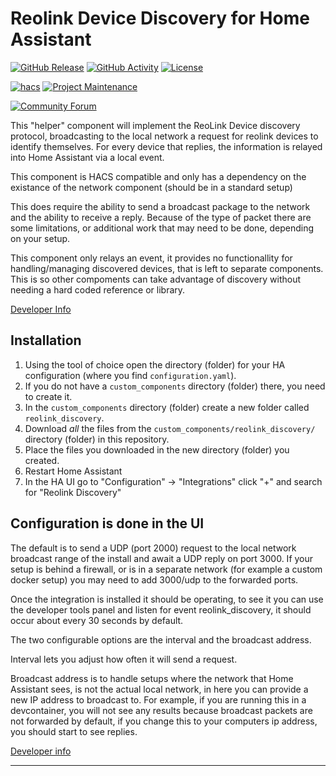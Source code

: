 # Reolink Device Discovery for Home Assistant

[![GitHub Release][releases-shield]][releases]
[![GitHub Activity][commits-shield]][commits]
[![License][license-shield]][license]

[![hacs][hacsbadge]][hacs]
[![Project Maintenance][maintenance-shield]][user_profile]


[![Community Forum][forum-shield]][forum]

This "helper" component will implement the ReoLink Device discovery protocol, broadcasting to the local network a request for
reolink devices to identify themselves. For every device that replies, the information is relayed into Home Assistant via a local event.

This component is HACS compatible and only has a dependency on the existance of the network component (should be in a standard setup)

This does require the ability to send a broadcast package to the network and the ability to receive a reply. Because of the type of packet there are some limitations, or additional work that may need to be done, depending on your setup.

This component only relays an event, it provides no functionallity for handling/managing discovered devices, that is left to separate components. This is so other compoments can take advantage of discovery without needing a hard coded reference or library.

[Developer Info](./developer.md)

## Installation

1. Using the tool of choice open the directory (folder) for your HA configuration (where you find `configuration.yaml`).
2. If you do not have a `custom_components` directory (folder) there, you need to create it.
3. In the `custom_components` directory (folder) create a new folder called `reolink_discovery`.
4. Download _all_ the files from the `custom_components/reolink_discovery/` directory (folder) in this repository.
5. Place the files you downloaded in the new directory (folder) you created.
6. Restart Home Assistant
7. In the HA UI go to "Configuration" -> "Integrations" click "+" and search for "Reolink Discovery"

## Configuration is done in the UI

The default is to send a UDP (port 2000) request to the local network broadcast range of the install and await a UDP reply on port 3000. If your setup is behind a firewall, or is in a separate network (for example a custom docker setup) you may need to add 3000/udp to the forwarded ports.

Once the integration is installed it should be operating, to see it you can use the developer tools panel and listen for event reolink_discovery, it should occur about every 30 seconds by default.

The two configurable options are the interval and the broadcast address.

Interval lets you adjust how often it will send a request.

Broadcast address is to handle setups where the network that Home Assistant sees, is not the actual local network, in here you can provide a new IP address to broadcast to. For example, if you are running this in a devcontainer, you will not see any results because broadcast packets are not forwarded by default, if you change this to your computers ip address, you should start to see replies.

[Developer info](./developer.md)

<!---->

***

[reolink_discovery]: https://github.com/xannor/ha_reolink_discovery
[commits-shield]: https://img.shields.io/github/commit-activity/y/xannor/ha_reolink_discovery.svg?style=for-the-badge
[commits]: https://github.com/xannor/ha_reolink_discovery/commits/master
[hacs]: https://hacs.xyz
[hacsbadge]: https://img.shields.io/badge/HACS-Custom-orange.svg?style=for-the-badge
[forum-shield]: https://img.shields.io/badge/community-forum-brightgreen.svg?style=for-the-badge
[forum]: https://community.home-assistant.io/
[license]: https://github.com/xannor/ha_reolink_discovery/blob/main/LICENSE
[license-shield]: https://img.shields.io/github/license/xannor/ha_reolink_discovery.svg?style=for-the-badge
[maintenance-shield]: https://img.shields.io/badge/maintainer-Xannor%20%40xannor-blue.svg?style=for-the-badge
[releases-shield]: https://img.shields.io/github/release/xannor/ha_reolink_discovery.svg?style=for-the-badge
[releases]: https://github.com/xannor/ha_reolink_discovery/releases
[user_profile]: https://github.com/xannor


